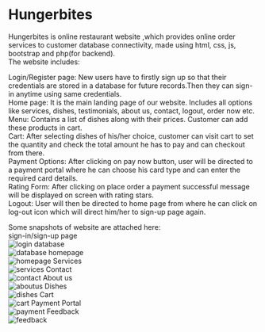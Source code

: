 # Hungerbites
Hungerbites is online restaurant website ,which provides online order services to customer database connectivity, made using html, css, js, bootstrap and php(for backend).  
The website includes:

Login/Register page: New users have to firstly sign up so that their credentials are stored in a database for future records.Then they can sign-in anytime using same credentials.  
Home page: It is the main landing page of our website. Includes all options like services, dishes, testimonials, about us, contact, logout, order now etc.  
Menu: Contains a list of dishes along with their prices. Customer can add these products in cart.  
Cart: After selecting dishes of his/her choice, customer can visit cart to set the quantity and check the total amount he has to pay and can checkout from there.  
Payment Options: After clicking on pay now button, user will be directed to a payment portal where he can choose his card type and can enter the required card details.  
Rating Form: After clicking on place order a payment successful message will be displayed on screen with rating stars.  
Logout: User will then be directed to home page from where he can click on log-out icon which will direct him/her to sign-up page again.

Some snapshots of website are attached here:  
sign-in/sign-up page  
![login](https://user-images.githubusercontent.com/74341725/145361895-011d6b8d-a42e-4153-aa34-af1a7377c3fd.png)
database  
![database](https://user-images.githubusercontent.com/74341725/145362517-85cbffcf-f9fa-44f4-946e-07c296557e0c.png)
homepage  
![homepage](https://user-images.githubusercontent.com/74341725/145362521-821e3b56-ed5e-43fb-86ef-565e5a394d2a.png)
Services  
![services](https://user-images.githubusercontent.com/74341725/145363989-c691e4ec-6bfd-405a-9496-a757a849118c.png)
Contact  
![contact](https://user-images.githubusercontent.com/74341725/145364007-0ae9d707-b54b-47f5-ac20-8481a31a7c4f.png)
About us  
![aboutus](https://user-images.githubusercontent.com/74341725/145364014-0789a61d-4385-436d-8ed5-4a3d85d7020b.png)
Dishes  
![dishes](https://user-images.githubusercontent.com/74341725/145364028-32ddd372-0429-4c0e-9b21-5cf5fac4dc6a.png)
Cart  
![cart](https://user-images.githubusercontent.com/74341725/145364040-99b7b985-ccbe-47f2-85da-f7847450086c.png)
Payment Portal  
![payment](https://user-images.githubusercontent.com/74341725/145364066-4ebaab1c-a595-4b70-89f3-96049687b487.png)
Feedback  
![feedback](https://user-images.githubusercontent.com/74341725/145364087-0bc457ad-e1a0-4e83-93a6-f53805269404.png)

